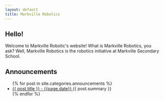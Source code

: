 ```yaml
---
layout: default
title: Markville Robotics
---
```


## Hello!
Welcome to Markville Robotic's website!
What is Markville Robotics, you ask? Well, Markville Robotics is the robotics initiative at Markville Secondary School.

## Announcements
<ul>
  {% for post in site.categories.announcements %}
    <li>
      <a href="{{ post.url }}"> {{ post.title }} - {{page.date}}
      </a> {{ post.summary }}
    </li>
  {% endfor %}
</ul>
